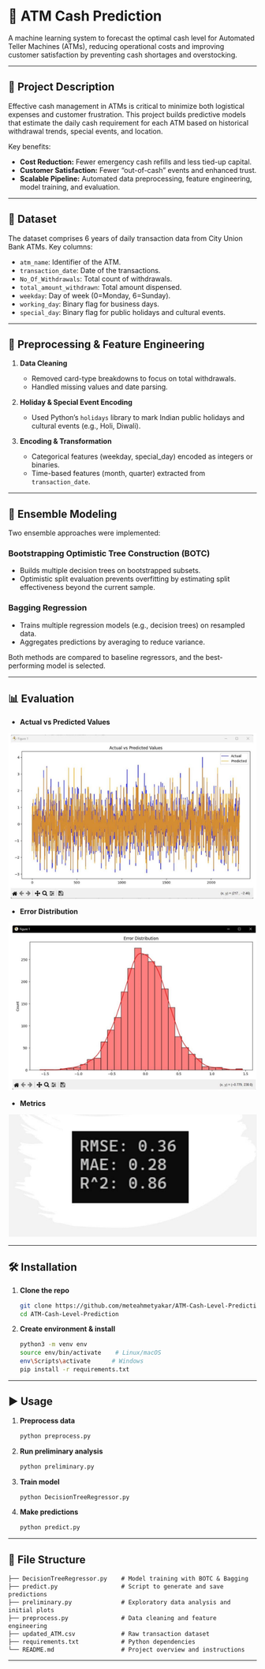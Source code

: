 # 📌 ATM Cash Prediction

A machine learning system to forecast the optimal cash level for Automated Teller Machines (ATMs), reducing operational costs and improving customer satisfaction by preventing cash shortages and overstocking.

---

## 📖 Project Description

Effective cash management in ATMs is critical to minimize both logistical expenses and customer frustration. This project builds predictive models that estimate the daily cash requirement for each ATM based on historical withdrawal trends, special events, and location.

Key benefits:
- **Cost Reduction:** Fewer emergency cash refills and less tied-up capital.
- **Customer Satisfaction:** Fewer “out-of-cash” events and enhanced trust.
- **Scalable Pipeline:** Automated data preprocessing, feature engineering, model training, and evaluation.

---

## 📂 Dataset

The dataset comprises 6 years of daily transaction data from City Union Bank ATMs. Key columns:
- `atm_name`: Identifier of the ATM.
- `transaction_date`: Date of the transactions.
- `No_Of_Withdrawals`: Total count of withdrawals.
- `total_amount_withdrawn`: Total amount dispensed.
- `weekday`: Day of week (0=Monday, 6=Sunday).
- `working_day`: Binary flag for business days.
- `special_day`: Binary flag for public holidays and cultural events.

---

## 🧹 Preprocessing & Feature Engineering

1. **Data Cleaning**  
   - Removed card-type breakdowns to focus on total withdrawals.  
   - Handled missing values and date parsing.

2. **Holiday & Special Event Encoding**  
   - Used Python’s `holidays` library to mark Indian public holidays and cultural events (e.g., Holi, Diwali).

3. **Encoding & Transformation**  
   - Categorical features (weekday, special_day) encoded as integers or binaries.  
   - Time-based features (month, quarter) extracted from `transaction_date`.

---

## 🧠 Ensemble Modeling

Two ensemble approaches were implemented:

### Bootstrapping Optimistic Tree Construction (BOTC)
- Builds multiple decision trees on bootstrapped subsets.  
- Optimistic split evaluation prevents overfitting by estimating split effectiveness beyond the current sample.

### Bagging Regression
- Trains multiple regression models (e.g., decision trees) on resampled data.  
- Aggregates predictions by averaging to reduce variance.

Both methods are compared to baseline regressors, and the best-performing model is selected.

---

## 📊 Evaluation

- **Actual vs Predicted Values**
<img src="https://github.com/meteahmetyakar/ATM-Cash-Prediction/blob/main/images/actual-prediction-values.png"/>

- **Error Distribution**
<img src="https://github.com/meteahmetyakar/ATM-Cash-Prediction/blob/main/images/error-distribution.png"/>

- **Metrics**
<img src="https://github.com/meteahmetyakar/ATM-Cash-Prediction/blob/main/images/metrics.png"/>

---

## 🛠️ Installation

1. **Clone the repo**  
   ```bash
   git clone https://github.com/meteahmetyakar/ATM-Cash-Level-Prediction.git
   cd ATM-Cash-Level-Prediction
   ```

2. **Create environment & install**  
   ```bash
   python3 -m venv env
   source env/bin/activate    # Linux/macOS
   env\Scripts\activate      # Windows
   pip install -r requirements.txt
   ```

---

## ▶️ Usage

1. **Preprocess data**  
   ```bash
   python preprocess.py
   ```

2. **Run preliminary analysis**  
   ```bash
   python preliminary.py
   ```

3. **Train model**  
   ```bash
   python DecisionTreeRegressor.py
   ```

4. **Make predictions**  
   ```bash
   python predict.py
   ```

---

## 📂 File Structure

```
├── DecisionTreeRegressor.py    # Model training with BOTC & Bagging
├── predict.py                  # Script to generate and save predictions
├── preliminary.py              # Exploratory data analysis and initial plots
├── preprocess.py               # Data cleaning and feature engineering
├── updated_ATM.csv             # Raw transaction dataset
├── requirements.txt            # Python dependencies
└── README.md                   # Project overview and instructions
```

---
